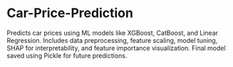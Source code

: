 # Car-Price-Prediction
Predicts car prices using ML models like XGBoost, CatBoost, and Linear Regression. Includes data preprocessing, feature scaling, model tuning, SHAP for interpretability, and feature importance visualization. Final model saved using Pickle for future predictions.
